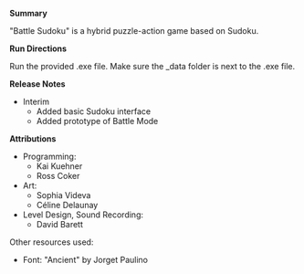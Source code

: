 **Summary**

"Battle Sudoku" is a hybrid puzzle-action game based on Sudoku.

**Run Directions**

Run the provided .exe file. Make sure the _data folder is next to the .exe file.

**Release Notes**

- Interim
  - Added basic Sudoku interface
  - Added prototype of Battle Mode

**Attributions**

- Programming:
  - Kai Kuehner
  - Ross Coker
- Art:
  - Sophia Videva
  - Céline Delaunay
- Level Design, Sound Recording:
  - David Barett

Other resources used:
- Font: "Ancient" by Jorget Paulino